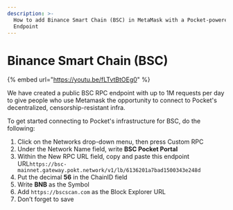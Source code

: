 ```yaml
---
description: >-
  How to add Binance Smart Chain (BSC) in MetaMask with a Pocket-powered RPC
  Endpoint
---
```


# Binance Smart Chain \(BSC\)

{% embed url="https://youtu.be/fLTvtBtOEg0" %}

We have created a public BSC RPC endpoint with up to 1M requests per day to give people who use Metamask the opportunity to connect to Pocket's decentralized, censorship-resistant infra.

To get started connecting to Pocket's infrastructure for BSC, do the following:

1. Click on the Networks drop-down menu, then press Custom RPC
2. Under the Network Name field, write **BSC Pocket Portal**
3. Within the New RPC URL field, copy and paste this endpoint URL`https://bsc-mainnet.gateway.pokt.network/v1/lb/6136201a7bad1500343e248d`
4. Put the decimal **56** in the ChainID field
5. Write **BNB** as the Symbol
6. Add `https://bscscan.com` as the Block Explorer URL
7. Don’t forget to save

